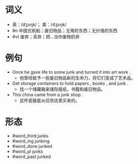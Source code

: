 # 词义
- 英：/dʒʌŋk/； 美：/dʒʌŋk/
- #n 中国式帆船；废旧物品；无用的东西；无价值的东西
- #vt 废弃；丢弃；把…当作废物扔弃
# 例句
- Once he gave life to some junk and turned it into art work .
	- 他曾经赋予一些废旧物品新的生命力，将它们变成了艺术品。
- Get storage containers to hold papers , books , and junk .
	- 找一个储藏箱来储存报纸，书籍和废旧物品。
- This china came from a junk shop .
	- 这件瓷器是从旧货店里买来的。
# 形态
- #word_third junks
- #word_ing junking
- #word_done junked
- #word_pl junks
- #word_past junked
